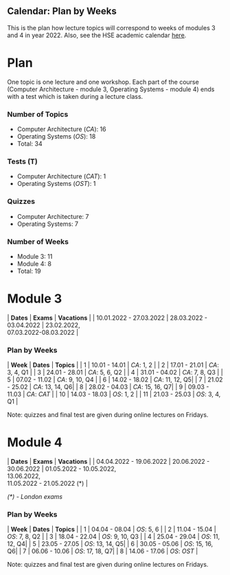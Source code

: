 Calendar: Plan by Weeks
---

This is the plan how lecture topics will correspond to weeks of modules 3 and 4 in year 2022.
Also, see the HSE academic calendar [here](https://www.hse.ru/education/academ).

# Plan

One topic is one lecture and one workshop.
Each part of the course (Computer Architecture - module 3, Operating Systems - module 4)
ends with a test which is taken during a lecture class.  

### Number of Topics

* Computer Architecture (_CA_): 16
* Operating Systems (_OS_): 18
* Total: 34

### Tests (T)

* Computer Architecture (_CAT_): 1
* Operating Systems (_OST_): 1

### Quizzes

* Computer Architecture: 7
* Operating Systems: 7

### Number of Weeks

* Module 3: 11
* Module 4: 8
* Total: 19

# Module 3

| __Dates__               | __Exams__               | __Vacations__                          |
| 10.01.2022 - 27.03.2022 | 28.03.2022 - 03.04.2022 | 23.02.2022, <br/>07.03.2022-08.03.2022 |

### Plan by Weeks

| __Week__ | __Dates__     | __Topics__      |
| 1        | 10.01 - 14.01 | _CA_: 1, 2      | 
| 2        | 17.01 - 21.01 | _CA_: 3, 4, Q1  |
| 3        | 24.01 - 28.01 | _CA_: 5, 6, Q2  |
| 4        | 31.01 - 04.02 | _CA_: 7, 8, Q3  |
| 5        | 07.02 - 11.02 | _CA_: 9, 10, Q4 |
| 6        | 14.02 - 18.02 | _CA_: 11, 12, Q5|
| 7        | 21.02 - 25.02 | _CA_: 13, 14, Q6|
| 8        | 28.02 - 04.03 | _CA_: 15, 16, Q7|
| 9        | 09.03 - 11.03 | _CA_: _CAT_     |
| 10       | 14.03 - 18.03 | _OS_: 1, 2      |
| 11       | 21.03 - 25.03 | _OS_: 3, 4, Q1  |

Note: quizzes and final test are given during online lectures on Fridays. 

# Module 4

| __Dates__               | __Exams__               | __Vacations__                                             |
| 04.04.2022 - 19.06.2022 | 20.06.2022 - 30.06.2022 | 01.05.2022 - 10.05.2022, <br/>13.06.2022, <br/>11.05.2022 - 21.05.2022 (*) |

_(*) - London exams_

### Plan by Weeks

| __Week__ | __Dates__     | __Topics__      |
| 1        | 04.04 - 08.04 | _OS_: 5, 6      |
| 2        | 11.04 - 15.04 | _OS_: 7, 8, Q2  |
| 3        | 18.04 - 22.04 | _OS_: 9, 10, Q3 |
| 4        | 25.04 - 29.04 | _OS_: 11, 12, Q4|
| 5        | 23.05 - 27.05 | _OS_: 13, 14, Q5|
| 6        | 30.05 - 05.06 | _OS_: 15, 16, Q6|
| 7        | 06.06 - 10.06 | _OS_: 17, 18, Q7|
| 8        | 14.06 - 17.06 | _OS_: _OST_     |

Note: quizzes and final test are given during online lectures on Fridays. 
